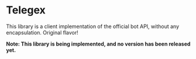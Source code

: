 # Telegex

This library is a client implementation of the official bot API, without any encapsulation. Original flavor!

**Note: This library is being implemented, and no version has been released yet.**
